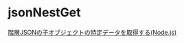 # jsonNestGet

[階層JSONの子オブジェクトの特定データを取得する(Node.js)](http://designetwork.hatenablog.com/entry/2016/11/18/json-nest-pickup-node-js)


